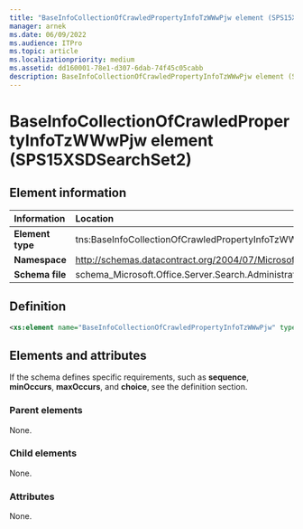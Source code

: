 ```yaml
---
title: "BaseInfoCollectionOfCrawledPropertyInfoTzWWwPjw element (SPS15XSDSearchSet2)"
manager: arnek
ms.date: 06/09/2022
ms.audience: ITPro
ms.topic: article
ms.localizationpriority: medium
ms.assetid: dd160001-78e1-d307-6dab-74f45c05cabb
description: BaseInfoCollectionOfCrawledPropertyInfoTzWWwPjw element (SPS15XSDSearchSet2) in an XML element.
---
```


# BaseInfoCollectionOfCrawledPropertyInfoTzWWwPjw element (SPS15XSDSearchSet2)



## Element information

|Information|Location|
|:-----|:-----|
|**Element type** <br/> |tns:BaseInfoCollectionOfCrawledPropertyInfoTzWWwPjw  <br/> |
|**Namespace** <br/> |http://schemas.datacontract.org/2004/07/Microsoft.Office.Server.Search.Administration  <br/> |
|**Schema file** <br/> |schema_Microsoft.Office.Server.Search.Administration.xsd  <br/> |

## Definition

```XML
<xs:element name="BaseInfoCollectionOfCrawledPropertyInfoTzWWwPjw" type="tns:BaseInfoCollectionOfCrawledPropertyInfoTzWWwPjw"></xs:element>

```

## Elements and attributes

If the schema defines specific requirements, such as **sequence**, **minOccurs**, **maxOccurs**, and **choice**, see the definition section.

### Parent elements

None.

### Child elements

None.

### Attributes

None.
